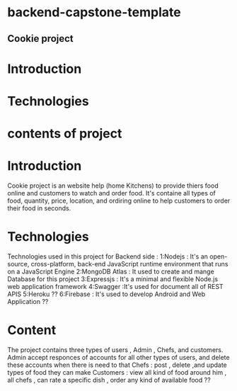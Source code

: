 # backend-capstone-template
## Cookie project
 # Introduction
 # Technologies
 # contents of project

# Introduction
 Cookie project is an website help (home Kitchens) to provide thiers food online and customers to watch and order food. It's containe all types of food, quantity, price, location, and ordiring online to help customers to order their food in seconds. 
# Technologies
   Technologies used in this project  for Backend side : 
   1:Nodejs : It's an open-source, cross-platform, back-end JavaScript runtime environment that runs on a JavaScript Engine
   2:MongoDB Atlas : It used to create and mange Database for this project
   3:Expressjs : It's a minimal and flexible Node.js web application framework
   4:Swagger :It's used for document all of REST APIS
   5:Heroku   ??
   6:Firebase : It's used to develop Android and Web Application ??
     
# Content
   The project contains three types of users , Admin , Chefs, and customers.
    Admin accept responces of accounts for all other types of users, and delete these accounts when there is need to that
    Chefs : post  , delete ,and update types of food they can make
    Customers : view all kind of food around him , all chefs , can rate a specific dish , order any kind of available  food  ??